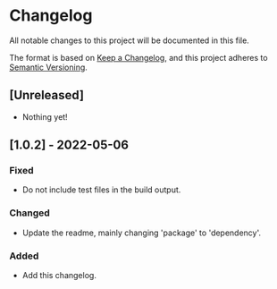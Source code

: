# Changelog

All notable changes to this project will be documented in this file.

The format is based on [Keep a Changelog](https://keepachangelog.com/en/1.0.0/), and this project adheres to [Semantic Versioning](https://semver.org/spec/v2.0.0.html).

## [Unreleased]

- Nothing yet!

## [1.0.2] - 2022-05-06

### Fixed

- Do not include test files in the build output.

### Changed

- Update the readme, mainly changing 'package' to 'dependency'.

### Added

- Add this changelog.
